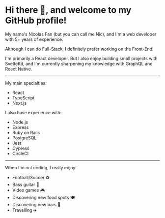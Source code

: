 # Hi there 👋, and welcome to my GitHub profile!

My name's Nicolas Fan (but you can call me Nic), and I'm a web developer with 5+ years of experience.

Although I can do Full-Stack, I definitely prefer working on the Front-End!

I'm primarily a React developer. But I also enjoy building small projects with SvelteKit, and I'm currently sharpening my knowledge with GraphQL and React Native.

---

My main specialties:
- React
- TypeScript
- Next.js

I also have experience with:
- Node.js
- Express
- Ruby on Rails
- PostgreSQL
- Jest
- Cypress
- CircleCI

---

When I'm not coding, I really enjoy:
- Football/Soccer ️⚽️
- Bass guitar 🎸
- Video games 🎮
- Discovering new food spots 🍽
- Discovering new bars 🍺
- Travelling ✈️

